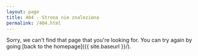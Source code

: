 ```yaml
---
layout: page
title: 404 - Strona nie znaleziona
permalink: /404.html
---
```


Sorry, we can't find that page that you're looking for. You can try again by going [back to the homepage]({{ site.baseurl }}/).
